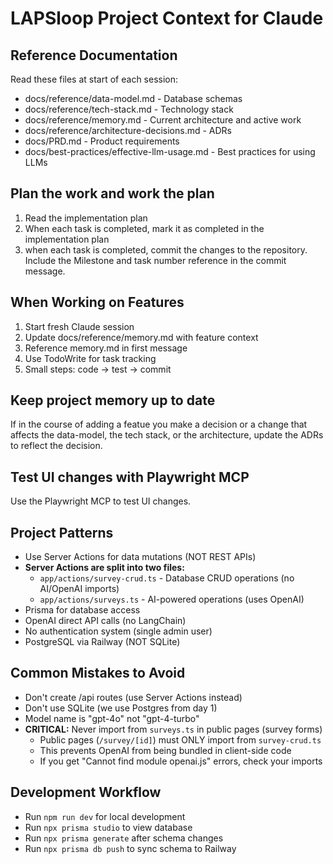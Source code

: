 # LAPSloop Project Context for Claude

## Reference Documentation
Read these files at start of each session:
- docs/reference/data-model.md - Database schemas
- docs/reference/tech-stack.md - Technology stack
- docs/reference/memory.md - Current architecture and active work
- docs/reference/architecture-decisions.md - ADRs
- docs/PRD.md - Product requirements
- docs/best-practices/effective-llm-usage.md - Best practices for using LLMs

## Plan the work and work the plan
1. Read the implementation plan
2. When each task is completed, mark it as completed in the implementation plan
3. when each task is completed, commit the changes to the repository.  Include the Milestone and task number reference in the commit message.


## When Working on Features
1. Start fresh Claude session
2. Update docs/reference/memory.md with feature context
3. Reference memory.md in first message
4. Use TodoWrite for task tracking
5. Small steps: code → test → commit

## Keep project memory up to date
If in the course of adding a featue you make a decision or a change that affects the data-model, the tech stack, or the architecture, update the ADRs to reflect the decision.

## Test UI changes with Playwright MCP
Use the Playwright MCP to test UI changes.

  
## Project Patterns
- Use Server Actions for data mutations (NOT REST APIs)
- **Server Actions are split into two files:**
  - `app/actions/survey-crud.ts` - Database CRUD operations (no AI/OpenAI imports)
  - `app/actions/surveys.ts` - AI-powered operations (uses OpenAI)
- Prisma for database access
- OpenAI direct API calls (no LangChain)
- No authentication system (single admin user)
- PostgreSQL via Railway (NOT SQLite)

## Common Mistakes to Avoid

- Don't create /api routes (use Server Actions instead)
- Don't use SQLite (we use Postgres from day 1)
- Model name is "gpt-4o" not "gpt-4-turbo"
- **CRITICAL:** Never import from `surveys.ts` in public pages (survey forms)
  - Public pages (`/survey/[id]`) must ONLY import from `survey-crud.ts`
  - This prevents OpenAI from being bundled in client-side code
  - If you get "Cannot find module openai.js" errors, check your imports



## Development Workflow
- Run `npm run dev` for local development
- Run `npx prisma studio` to view database
- Run `npx prisma generate` after schema changes
- Run `npx prisma db push` to sync schema to Railway
